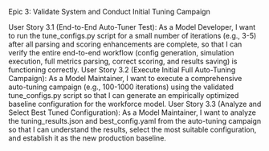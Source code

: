 Epic 3: Validate System and Conduct Initial Tuning Campaign

User Story 3.1 (End-to-End Auto-Tuner Test):
As a Model Developer, I want to run the tune_configs.py script for a small number of iterations (e.g., 3-5) after all parsing and scoring enhancements are complete, so that I can verify the entire end-to-end workflow (config generation, simulation execution, full metrics parsing, correct scoring, and results saving) is functioning correctly.
User Story 3.2 (Execute Initial Full Auto-Tuning Campaign):
As a Model Maintainer, I want to execute a comprehensive auto-tuning campaign (e.g., 100-1000 iterations) using the validated tune_configs.py script so that I can generate an empirically optimized baseline configuration for the workforce model.
User Story 3.3 (Analyze and Select Best Tuned Configuration):
As a Model Maintainer, I want to analyze the tuning_results.json and best_config.yaml from the auto-tuning campaign so that I can understand the results, select the most suitable configuration, and establish it as the new production baseline.